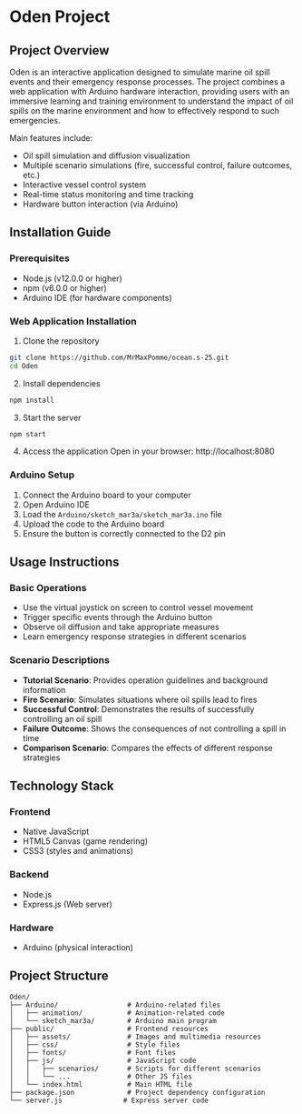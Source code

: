 # Oden Project

## Project Overview    

Oden is an interactive application designed to simulate marine oil spill events and their emergency response processes. The project combines a web application with Arduino hardware interaction, providing users with an immersive learning and training environment to understand the impact of oil spills on the marine environment and how to effectively respond to such emergencies.

Main features include:

- Oil spill simulation and diffusion visualization
- Multiple scenario simulations (fire, successful control, failure outcomes, etc.)
- Interactive vessel control system
- Real-time status monitoring and time tracking
- Hardware button interaction (via Arduino)

## Installation Guide

### Prerequisites

- Node.js (v12.0.0 or higher)
- npm (v6.0.0 or higher)
- Arduino IDE (for hardware components)

### Web Application Installation

1. Clone the repository
```bash
git clone https://github.com/MrMaxPomme/ocean.s-25.git
cd Oden
```

2. Install dependencies
```bash
npm install
```

3. Start the server
```bash
npm start
```

4. Access the application
Open in your browser: http://localhost:8080

### Arduino Setup

1. Connect the Arduino board to your computer
2. Open Arduino IDE
3. Load the `Arduino/sketch_mar3a/sketch_mar3a.ino` file
4. Upload the code to the Arduino board
5. Ensure the button is correctly connected to the D2 pin

## Usage Instructions

### Basic Operations

- Use the virtual joystick on screen to control vessel movement
- Trigger specific events through the Arduino button
- Observe oil diffusion and take appropriate measures
- Learn emergency response strategies in different scenarios

### Scenario Descriptions

- **Tutorial Scenario**: Provides operation guidelines and background information
- **Fire Scenario**: Simulates situations where oil spills lead to fires
- **Successful Control**: Demonstrates the results of successfully controlling an oil spill
- **Failure Outcome**: Shows the consequences of not controlling a spill in time
- **Comparison Scenario**: Compares the effects of different response strategies

## Technology Stack

### Frontend

- Native JavaScript
- HTML5 Canvas (game rendering)
- CSS3 (styles and animations)

### Backend

- Node.js
- Express.js (Web server)

### Hardware

- Arduino (physical interaction)

## Project Structure

```
Oden/
├── Arduino/                 # Arduino-related files
│   ├── animation/           # Animation-related code
│   └── sketch_mar3a/        # Arduino main program
├── public/                  # Frontend resources
│   ├── assets/              # Images and multimedia resources
│   ├── css/                 # Style files
│   ├── fonts/               # Font files
│   ├── js/                  # JavaScript code
│   │   ├── scenarios/       # Scripts for different scenarios
│   │   └── ...              # Other JS files
│   └── index.html           # Main HTML file
├── package.json             # Project dependency configuration
└── server.js               # Express server code
```
